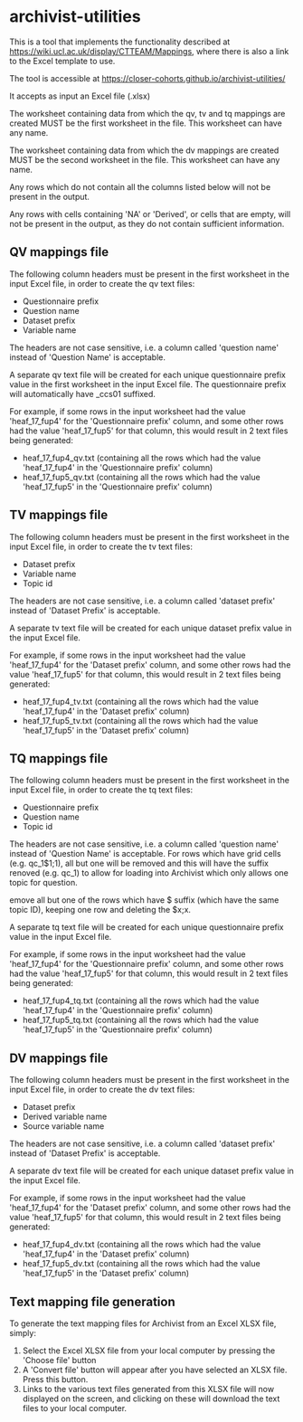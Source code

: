 # archivist-utilities

This is a tool that implements the functionality described at https://wiki.ucl.ac.uk/display/CTTEAM/Mappings, where there is also a link to the Excel template to use. 

The tool is accessible at https://closer-cohorts.github.io/archivist-utilities/

It accepts as input an Excel file (.xlsx)

The worksheet containing data from which the qv, tv and tq mappings are created MUST be the first worksheet in the file. This worksheet can have any name.

The worksheet containing data from which the dv mappings are created MUST be the second worksheet in the file. This worksheet can have any name.

Any rows which do not contain all the columns listed below will not be present in the output.

Any rows with cells containing 'NA' or 'Derived', or cells that are empty, will not be present in the output, as they do not contain sufficient information.

## QV mappings file

The following column headers must be present in the first worksheet in the input Excel file, in order to create the qv text files:

 - Questionnaire prefix
 - Question name
 - Dataset prefix
 - Variable name

The headers are not case sensitive, i.e. a column called 'question name' instead of 'Question Name' is acceptable.

A separate qv text file will be created for each unique questionnaire prefix value in the first worksheet in the input Excel file. The questionnaire prefix will automatically have _ccs01 suffixed. 

For example, if some rows in the input worksheet had the value 'heaf_17_fup4' for the 'Questionnaire prefix' column, and some other rows had the value 'heaf_17_fup5' for that column, this would result in 2 text files being generated: 
 
 - heaf_17_fup4_qv.txt (containing all the rows which had the value 'heaf_17_fup4' in the 'Questionnaire prefix' column)
 - heaf_17_fup5_qv.txt (containing all the rows which had the value 'heaf_17_fup5' in the 'Questionnaire prefix' column)

## TV mappings file

The following column headers must be present in the first worksheet in the input Excel file, in order to create the tv text files:

 - Dataset prefix
 - Variable name
 - Topic id

The headers are not case sensitive, i.e. a column called 'dataset prefix' instead of 'Dataset Prefix' is acceptable.

A separate tv text file will be created for each unique dataset prefix value in the input Excel file.

For example, if some rows in the input worksheet had the value 'heaf_17_fup4' for the 'Dataset prefix' column, and some other rows had the value 'heaf_17_fup5' for that column, this would result in 2 text files being generated: 
 
 - heaf_17_fup4_tv.txt (containing all the rows which had the value 'heaf_17_fup4' in the 'Dataset prefix' column)
 - heaf_17_fup5_tv.txt (containing all the rows which had the value 'heaf_17_fup5' in the 'Dataset prefix' column)
 
## TQ mappings file

The following column headers must be present in the first worksheet in the input Excel file, in order to create the tq text files:

 - Questionnaire prefix
 - Question name
 - Topic id

The headers are not case sensitive, i.e. a column called 'question name' instead of 'Question Name' is acceptable. For rows which have grid cells (e.g. qc_1$1;1), all but one will be removed and this will have the suffix renoved (e.g. qc_1) to allow for loading into Archivist which only allows one topic for question. 

emove all but one of the rows which have $ suffix (which have the same topic ID), keeping one row and deleting the $x;x.

A separate tq text file will be created for each unique questionnaire prefix value in the input Excel file.

For example, if some rows in the input worksheet had the value 'heaf_17_fup4' for the 'Questionnaire prefix' column, and some other rows had the value 'heaf_17_fup5' for that column, this would result in 2 text files being generated: 
 
 - heaf_17_fup4_tq.txt (containing all the rows which had the value 'heaf_17_fup4' in the 'Questionnaire prefix' column)
 - heaf_17_fup5_tq.txt (containing all the rows which had the value 'heaf_17_fup5' in the 'Questionnaire prefix' column)
 
## DV mappings file

The following column headers must be present in the first worksheet in the input Excel file, in order to create the dv text files:

 - Dataset prefix
 - Derived variable name
 - Source variable name

The headers are not case sensitive, i.e. a column called 'dataset prefix' instead of 'Dataset Prefix' is acceptable.

A separate dv text file will be created for each unique dataset prefix value in the input Excel file.

For example, if some rows in the input worksheet had the value 'heaf_17_fup4' for the 'Dataset prefix' column, and some other rows had the value 'heaf_17_fup5' for that column, this would result in 2 text files being generated: 
 
 - heaf_17_fup4_dv.txt (containing all the rows which had the value 'heaf_17_fup4' in the 'Dataset prefix' column)
 - heaf_17_fup5_dv.txt (containing all the rows which had the value 'heaf_17_fup5' in the 'Dataset prefix' column)
          
## Text mapping file generation

To generate the text mapping files for Archivist from an Excel XLSX file, simply:

1. Select the Excel XLSX file from your local computer by pressing the 'Choose file' button
2. A 'Convert file' button will appear after you have selected an XLSX file. Press this button.
3. Links to the various text files generated from this XLSX file will now displayed on the screen, and clicking on these will download the text files to your local computer.
